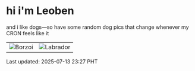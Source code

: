 # hi i'm Leoben

and i like dogs—so have some random dog pics that change whenever my CRON feels like it

|  |  |
|--------|----------|
| ![Borzoi](https://random-dog-vercel.vercel.app/api/random-borzoi?v=1752420463) | ![Labrador](https://random-dog-vercel.vercel.app/api/random-labrador?v=1752420463) |

Last updated: 2025-07-13 23:27 PHT

